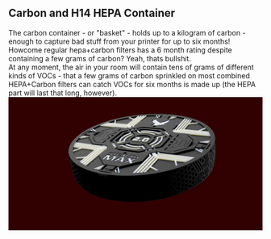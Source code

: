 ## Carbon and H14 HEPA Container
The carbon container - or "basket" - holds up to a kilogram of carbon - enough to capture bad stuff from your printer for up to six months! Howcome regular hepa+carbon filters has a 6 month rating despite containing a few grams of carbon? Yeah, thats bullshit.  
At any moment, the air in your room will contain tens of grams of different kinds of VOCs - that a few grams of carbon sprinkled on most combined HEPA+Carbon filters can catch VOCs for six months is made up (the HEPA part will last that long, however).
![StealthMax V2](./carbon_basket.png)
